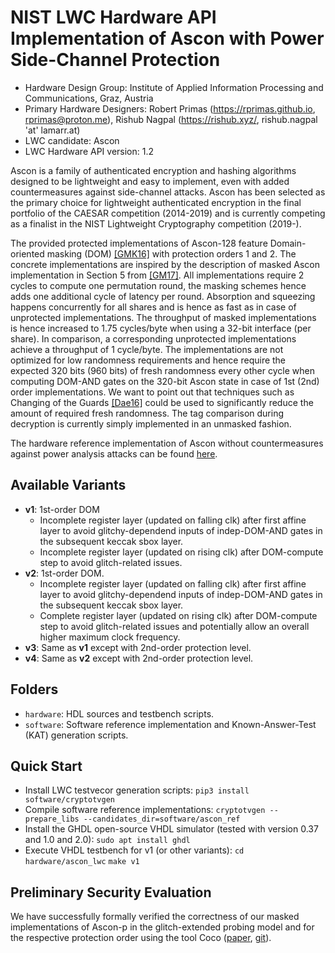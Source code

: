 # NIST LWC Hardware API Implementation of Ascon with Power Side-Channel Protection

- Hardware Design Group: Institute of Applied Information Processing and Communications, Graz, Austria
- Primary Hardware Designers: Robert Primas (https://rprimas.github.io, rprimas@proton.me), Rishub Nagpal (https://rishub.xyz/, rishub.nagpal 'at' lamarr.at)
- LWC candidate: Ascon
- LWC Hardware API version: 1.2

Ascon is a family of authenticated encryption and hashing algorithms designed to be lightweight and easy to implement, even with added countermeasures against side-channel attacks.
Ascon has been selected as the primary choice for lightweight authenticated encryption in the final portfolio of the CAESAR competition (2014-2019) and is currently competing as a finalist in the NIST Lightweight Cryptography competition (2019-).

The provided protected implementations of Ascon-128 feature Domain-oriented masking (DOM) [[GMK16]](https://eprint.iacr.org/2016/486.pdf) with protection orders 1 and 2. The concrete implementations are inspired by the description of masked Ascon implementation in Section 5 from [[GM17]](https://eprint.iacr.org/2017/103.pdf). All implementations require 2 cycles to compute one permutation round, the masking schemes hence adds one additional cycle of latency per round. Absorption and squeezing happens concurrently for all shares and is hence as fast as in case of unprotected implementations. The throughput of masked implementations is hence increased to 1.75 cycles/byte when using a 32-bit interface (per share). In comparison, a corresponding unprotected implementations achieve a throughput of 1 cycle/byte. The implementations are not optimized for low randomness requirements and hence require the expected 320 bits (960 bits) of fresh randomness every other cycle when computing DOM-AND gates on the 320-bit Ascon state in case of 1st (2nd) order implementations. We want to point out that techniques such as Changing of the Guards [[Dae16]](https://eprint.iacr.org/2016/1061.pdf) could be used to significantly reduce the amount of required fresh randomness. The tag comparison during decryption is currently simply implemented in an unmasked fashion.

The hardware reference implementation of Ascon without countermeasures against power analysis attacks can be found [here](https://github.com/ascon/ascon-hardware).

## Available Variants

- **v1**: 1st-order DOM
  - Incomplete register layer (updated on falling clk) after first affine layer to avoid glitchy-dependend inputs of indep-DOM-AND gates in the subsequent keccak sbox layer.
  - Incomplete register layer (updated on rising clk) after DOM-compute step to avoid glitch-related issues.
- **v2**: 1st-order DOM.
  - Incomplete register layer (updated on falling clk) after first affine layer to avoid glitchy-dependend inputs of indep-DOM-AND gates in the subsequent keccak sbox layer.
  - Complete register layer (updated on rising clk) after DOM-compute step to avoid glitch-related issues and potentially allow an overall higher maximum clock frequency.
- **v3**: Same as **v1** except with 2nd-order protection level.
- **v4**: Same as **v2** except with 2nd-order protection level.

## Folders

- `hardware`: HDL sources and testbench scripts.
- `software`: Software reference implementation and Known-Answer-Test (KAT) generation scripts.

## Quick Start

- Install LWC testvecor generation scripts:
`pip3 install software/cryptotvgen`
- Compile software reference implementations:
`cryptotvgen --prepare_libs --candidates_dir=software/ascon_ref`
- Install the GHDL open-source VHDL simulator (tested with version 0.37 and 1.0 and 2.0):
`sudo apt install ghdl`
- Execute VHDL testbench for v1 (or other variants):
`cd hardware/ascon_lwc`
`make v1`

## Preliminary Security Evaluation

We have successfully formally verified the correctness of our masked implementations of Ascon-p in the glitch-extended probing model and for the respective protection order using the tool Coco ([paper](https://www.usenix.org/system/files/sec21fall-gigerl.pdf), [git](https://github.com/IAIK/coco-alma)).

